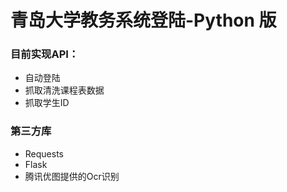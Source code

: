 # 青岛大学教务系统登陆-Python 版

### 目前实现API：

* 自动登陆
* 抓取清洗课程表数据
* 抓取学生ID

### 第三方库

* Requests
* Flask
* 腾讯优图提供的Ocr识别